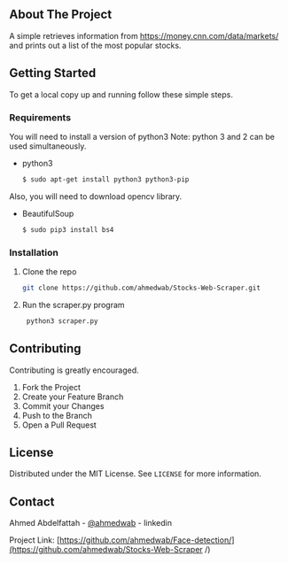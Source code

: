 











<!-- ABOUT THE PROJECT -->
## About The Project

A simple retrieves information from https://money.cnn.com/data/markets/ and prints out a list of the most popular stocks.







<!-- GETTING STARTED -->
## Getting Started

To get a local copy up and running follow these simple steps.

### Requirements

You will need to install a version of python3
Note: python 3 and 2 can be used simultaneously.

* python3
  ```sh
  $ sudo apt-get install python3 python3-pip
  ```

Also, you will need to download opencv library.
* BeautifulSoup
  ```sh
  $ sudo pip3 install bs4
  ```

### Installation

1. Clone the repo
   ```sh
   git clone https://github.com/ahmedwab/Stocks-Web-Scraper.git
   ```
2. Run the scraper.py program
   ```sh
    python3 scraper.py
   ```








<!-- CONTRIBUTING -->
## Contributing

Contributing is greatly encouraged.

1. Fork the Project
2. Create your Feature Branch 
3. Commit your Changes 
4. Push to the Branch 
5. Open a Pull Request



<!-- LICENSE -->
## License

Distributed under the MIT License. See `LICENSE` for more information.



<!-- CONTACT -->
## Contact

Ahmed Abdelfattah - [@ahmedwab](https://linkedin.com/in/ahmedwab) - linkedin

Project Link: [https://github.com/ahmedwab/Face-detection/](https://github.com/ahmedwab/Stocks-Web-Scraper
/)






